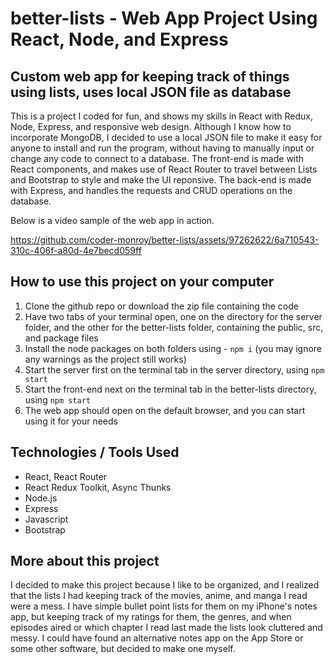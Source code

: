 # better-lists - Web App Project Using React, Node, and Express

## Custom web app for keeping track of things using lists, uses local JSON file as database

This is a project I coded for fun, and shows my skills in React with Redux, Node, Express, and responsive web design.
Although I know how to incorporate MongoDB, I decided to use a local JSON file to make it easy for anyone to install
and run the program, without having to manually input or change any code to connect to a database. The front-end is made
with React components, and makes use of React Router to travel between Lists and Bootstrap to style and make the UI reponsive.
The back-end is made with Express, and handles the requests and CRUD operations on the database. 

Below is a video sample of the web app in action.


https://github.com/coder-monroy/better-lists/assets/97262622/6a710543-310c-406f-a80d-4e7becd059ff



## How to use this project on your computer

1. Clone the github repo or download the zip file containing the code
2. Have two tabs of your terminal open, one on the directory for the server folder, and the other for the better-lists
   folder, containing the public, src, and package files
3. Install the node packages on both folders using - `npm i` (you may ignore any warnings as the project still works)
4. Start the server first on the terminal tab in the server directory, using `npm start`
5. Start the front-end next on the terminal tab in the better-lists directory, using `npm start`
6. The web app should open on the default browser, and you can start using it for your needs

## Technologies / Tools Used

- React, React Router
- React Redux Toolkit, Async Thunks
- Node.js
- Express
- Javascript
- Bootstrap

## More about this project

I decided to make this project because I like to be organized, and I realized that the lists I had keeping track of
the movies, anime, and manga I read were a mess. I have simple bullet point lists for them on my iPhone's notes app, but
keeping track of my ratings for them, the genres, and when episodes aired or which chapter I read last made the lists
look cluttered and messy. I could have found an alternative notes app on the App Store or some other software, but decided
to make one myself. 
